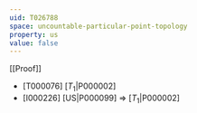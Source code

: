 ```yaml
---
uid: T026788
space: uncountable-particular-point-topology
property: us
value: false
---
```

[[Proof]]

* [T000076] [$T_1$|P000002]
* [I000226] [US|P000099] => [$T_1$|P000002]


